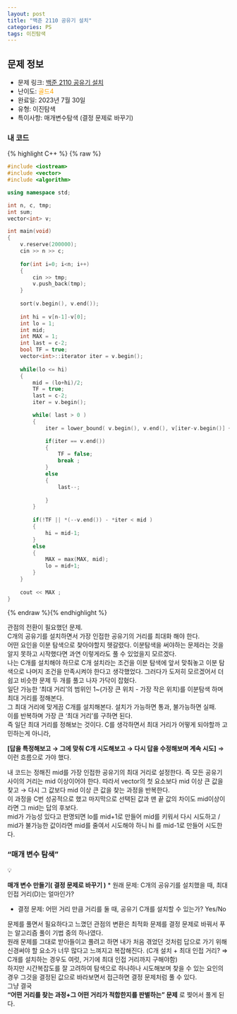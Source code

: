 ```yaml
---
layout: post
title: "백준 2110 공유기 설치"
categories: PS
tags: 이진탐색
---
```


## 문제 정보
- 문제 링크: [백준 2110 공유기 설치](https://www.acmicpc.net/problem/2110)
- 난이도: <span style="color:#FFA500">골드4</span>
- 완료일: 2023년 7월 30일
- 유형: 이진탐색
- 특이사항: 매개변수탐색 (결정 문제로 바꾸기)

### 내 코드

{% highlight C++ %} {% raw %}
```C++
#include <iostream>
#include <vector>
#include <algorithm>

using namespace std;

int n, c, tmp; 
int sum;
vector<int> v;

int main(void)
{
	v.reserve(200000);
	cin >> n >> c; 
	
	for(int i=0; i<n; i++)
	{
		cin >> tmp;
		v.push_back(tmp);
	}
	
	sort(v.begin(), v.end());
	
	int hi = v[n-1]-v[0];
	int lo = 1;
	int mid;
	int MAX = 1;
	int last = c-2;
	bool TF = true;
	vector<int>::iterator iter = v.begin();
	
	while(lo <= hi)
	{
		mid = (lo+hi)/2;
		TF = true;
		last = c-2;
		iter = v.begin();

		while( last > 0 )
		{
			iter = lower_bound( v.begin(), v.end(), v[iter-v.begin()] + mid );

			if(iter == v.end())
			{
				TF = false;
				break ;
			}
			else
			{
				last--;
				
			}
		}
		
		if(!TF || *(--v.end()) - *iter < mid )
		{
			hi = mid-1;
		}
		else
		{
			MAX = max(MAX, mid);
			lo = mid+1;
		}
	}
	
	cout << MAX ; 
}
```
{% endraw %}{% endhighlight %}

관점의 전환이 필요했던 문제.  
C개의 공유기를 설치하면서 가장 인접한 공유기의 거리를 최대화 해야 한다.  
어떤 요인을 이분 탐색으로 찾아야할지 헷갈렸다. 이분탐색을 써야하는 문제라는 것을 알지 못하고 시작했다면 과연 이렇게라도 풀 수 있었을지 모르겠다.  
나는 C개를 설치해야 하므로 C개 설치라는 조건을 이분 탐색에 앞서 맞춰놓고 이분 탐색으로 나머지 조건을 만족시켜야 한다고 생각했었다. 그러다가 도저히 모르겠어서 더 쉽고 비슷한 문제 두 개를 풀고 나자 가닥이 잡혔다.  
일단 가능한 ‘최대 거리’의 범위인 1~(가장 큰 위치 - 가장 작은 위치)를 이분탐색 하며 최대 거리를 정해본다.  
그 최대 거리에 맞게끔 C개를 설치해본다. 설치가 가능하면 통과, 불가능하면 실패.  
이를 반복하며 가장 큰 ‘최대 거리’를 구하면 된다.  
즉 일단 최대 거리를 정해보는 것이다. C를 생각하면서 최대 거리가 어떻게 되야할까 고민하는게 아니라,  
  
**[답을 특정해보고 → 그에 맞춰 C개 시도해보고 → 다시 답을 수정해보며 계속 시도]** ⇒ 이런 흐름으로 가야 했다.

내 코드는 정해진 mid를 가장 인접한 공유기의 최대 거리로 설정한다. 즉 모든 공유기 사이의 거리는 mid 이상이어야 한다. 따라서 vector의 첫 요소보다 mid 이상 큰 값을 찾고 → 다시 그 값보다 mid 이상 큰 값을 찾는 과정을 반복한다.   
이 과정을 C번 성공적으로 했고 마지막으로 선택된 값과 맨 끝 값의 차이도 mid이상이라면 그 mid는 답의 후보다.  
mid가 가능성 있다고 판명되면 lo를 mid+1로 만들어 mid를 키워서 다시 시도하고 / mid가 불가능한 값이라면 mid를 줄여서 시도해야 하니 hi 를 mid-1로 만들어 시도한다.  

  
  

### “매개 변수 탐색”

💡

**매개 변수 만들기( 결정 문제로 바꾸기 )** * 원래 문제: C개의 공유기를 설치했을 때, 최대 인접 거리(D)는 얼마인가?

  * 결정 문제: 어떤 거리 만큼 거리를 둘 때, 공유기 C개를 설치할 수 있는가? Yes/No

문제를 풀면서 필요하다고 느꼈던 관점의 변환은 최적화 문제를 결정 문제로 바꿔서 푸는 알고리즘 풀이 기법 중의 하나였다.  
원래 문제를 그대로 받아들이고 풀려고 하면 내가 처음 겪었던 것처럼 답으로 가기 위해 신경써야 할 요소가 너무 많다고 느껴지고 복잡해진다. (C개 설치 + 최대 인접 거리? ⇒ C개를 설치하는 경우도 여럿, 거기에 최대 인접 거리까지 구해야함)  
하지만 시간복잡도를 잘 고려하여 탐색으로 하나하나 시도해보며 찾을 수 있는 요인의 경우 그것을 결정된 값으로 바라보면서 접근하면 결정 문제처럼 풀 수 있다.   
그냥 결국   
**“****어떤 거리를 찾는 과정****+****그 어떤 거리가 적합한지를 판별하는****” 문제** 로 찢어서 풀게 된다.
